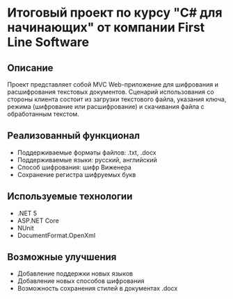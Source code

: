# Итоговый проект по курсу "C# для начинающих" от компании First Line Software
## Описание
Проект представляет собой MVC Web-приложение для шифрования и расшифрования текстовых документов.
Сценарий использования со стороны клиента состоит из загрузки текстового файла, указания ключа, 
режима (шифрование или расшифрование) и скачивания файла с обработанным текстом.

## Реализованный функционал
* Поддерживаемые форматы файлов: .txt, .docx
* Поддерживаемые языки: русский, английский
* Способ шифрования: шифр Виженера
* Сохранение регистра шифруемых букв

## Используемые технологии
* .NET 5
* ASP.NET Core 
* NUnit
* DocumentFormat.OpenXml

## Возможные улучшения
* Добавление поддержки новых языков
* Добавление новых способов шифрования
* Возможность сохранения стилей в документах .docx
